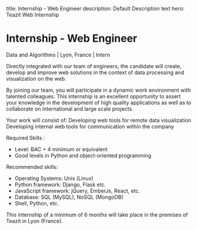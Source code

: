 title: Internship - Web Engineer
description: Default Description text
hero: Teazit Web Internship

# Internship - Web Engineer
Data and Algorithms | Lyon, France | Intern


Directly integrated with our team of engineers, the candidate will create, develop and improve web solutions in the context of data processing and visualization on the web.

By joining our team, you will participate in a dynamic work environment with talented colleagues. This internship is an excellent opportunity to assert your knowledge in the development of high quality applications as well as to collaborate on international and large scale projects.

Your work will consist of:
Developing web tools for remote data visualization
Developing internal web tools for communication within the company

Required Skills :

- Level: BAC + 4 minimum or equivalent
- Good levels in Python and object-oriented programming

Recommended skills:

- Operating Systems: Unix (Linux)
- Python framework: Django, Flask etc.
- JavaScript framework: jQuery, EmberJs, React, etc.
- Database: SQL (MySQL), NoSQL (MongoDB)
- Shell, Python, etc.

This internship of a minimum of 6 months will take place in the premises of Teazit in Lyon (France).
